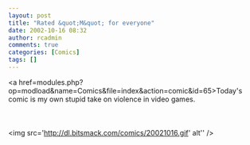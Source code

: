 ```yaml
---
layout: post
title: "Rated &quot;M&quot; for everyone"
date: 2002-10-16 08:32
author: rcadmin
comments: true
categories: [Comics]
tags: []
---
```

<a href=modules.php?op=modload&name=Comics&file=index&action=comic&id=65>Today's comic</a> is my own stupid take on violence in video games. 
<br />
<br />
<br /><br /><!--more--><img src='http://dl.bitsmack.com/comics/20021016.gif' alt'' />

